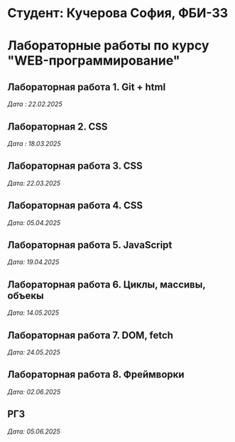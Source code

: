 # Студент: Кучерова София, ФБИ-33

# Лабораторные работы по курсу "WEB-программирование"

## Лабораторная работа 1. Git + html

*Дата : 22.02.2025*

## Лабораторная 2. CSS

*Дата : 18.03.2025*

## Лабораторная работа 3. CSS

*Дата: 22.03.2025*

## Лабораторная работа 4. CSS

*Дата: 05.04.2025*

## Лабораторная работа 5. JavaScript

*Дата: 19.04.2025*

## Лабораторная работа 6. Циклы, массивы, объекы

*Дата: 14.05.2025*

## Лабораторная работа 7. DOM, fetch

*Дата: 24.05.2025*

## Лабораторная работа 8. Фреймворки

*Дата: 02.06.2025*

## РГЗ

*Дата: 05.06.2025*
